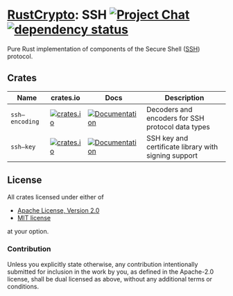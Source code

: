 # [RustCrypto]: SSH [![Project Chat][chat-image]][chat-link] [![dependency status][deps-image]][deps-link]

Pure Rust implementation of components of the Secure Shell ([SSH]) protocol.

## Crates

| Name           | crates.io                                                                                               | Docs                                                                                     | Description                                          |
|----------------|---------------------------------------------------------------------------------------------------------|------------------------------------------------------------------------------------------|------------------------------------------------------|
| `ssh—encoding` | [![crates.io](https://img.shields.io/crates/v/ssh-encoding.svg)](https://crates.io/crates/ssh-encoding) | [![Documentation](https://docs.rs/ssh-encoding/badge.svg)](https://docs.rs/ssh-encoding) | Decoders and encoders for SSH protocol data types    |
| `ssh—key`      | [![crates.io](https://img.shields.io/crates/v/ssh-key.svg)](https://crates.io/crates/ssh-key)           | [![Documentation](https://docs.rs/ssh-key/badge.svg)](https://docs.rs/ssh-key)           | SSH key and certificate library with signing support |

## License

All crates licensed under either of

- [Apache License, Version 2.0](http://www.apache.org/licenses/LICENSE-2.0)
- [MIT license](http://opensource.org/licenses/MIT)

at your option.

### Contribution

Unless you explicitly state otherwise, any contribution intentionally submitted
for inclusion in the work by you, as defined in the Apache-2.0 license, shall be
dual licensed as above, without any additional terms or conditions.

[//]: # "badges"
[chat-image]: https://img.shields.io/badge/zulip-join_chat-blue.svg
[chat-link]: https://rustcrypto.zulipchat.com/#narrow/stream/346919-SSH
[deps-image]: https://deps.rs/repo/github/RustCrypto/SSH/status.svg
[deps-link]: https://deps.rs/repo/github/RustCrypto/SSH

[//]: # "links"
[RustCrypto]: https://github.com/RustCrypto/
[SSH]: https://en.wikipedia.org/wiki/Secure_Shell
